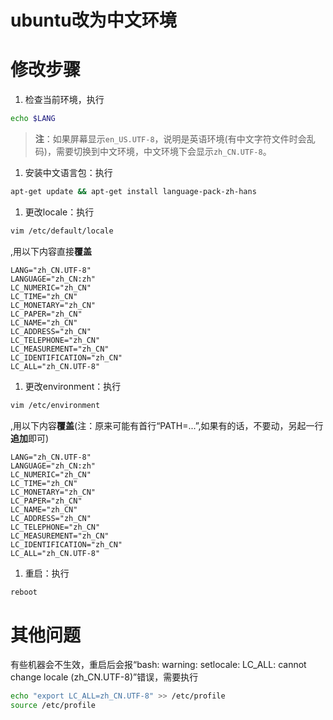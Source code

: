 # ubuntu改为中文环境

# 修改步骤

1. 检查当前环境，执行
    

```bash
echo $LANG
```

> **注**：如果屏幕显示`en_US.UTF-8`，说明是英语环境(有中文字符文件时会乱码)，需要切换到中文环境，中文环境下会显示`zh_CN.UTF-8`。

1. 安装中文语言包：执行
    

```bash
apt-get update && apt-get install language-pack-zh-hans
```

1. 更改locale：执行
    

```bash
vim /etc/default/locale
```

,用以下内容直接**覆盖**

```plaintext
LANG="zh_CN.UTF-8"
LANGUAGE="zh_CN:zh"
LC_NUMERIC="zh_CN"
LC_TIME="zh_CN"
LC_MONETARY="zh_CN"
LC_PAPER="zh_CN"
LC_NAME="zh_CN"
LC_ADDRESS="zh_CN"
LC_TELEPHONE="zh_CN"
LC_MEASUREMENT="zh_CN"
LC_IDENTIFICATION="zh_CN"
LC_ALL="zh_CN.UTF-8"
```

1. 更改environment：执行
    

```bash
vim /etc/environment
```

,用以下内容**覆盖**(注：原来可能有首行“PATH=...”,如果有的话，不要动，另起一行**追加**即可)

```plaintext
LANG="zh_CN.UTF-8"
LANGUAGE="zh_CN:zh"
LC_NUMERIC="zh_CN"
LC_TIME="zh_CN"
LC_MONETARY="zh_CN"
LC_PAPER="zh_CN"
LC_NAME="zh_CN"
LC_ADDRESS="zh_CN"
LC_TELEPHONE="zh_CN"
LC_MEASUREMENT="zh_CN"
LC_IDENTIFICATION="zh_CN"
LC_ALL="zh_CN.UTF-8"
```

1. 重启：执行
    

```bash
reboot
```

# 其他问题

有些机器会不生效，重启后会报“bash: warning: setlocale: LC\_ALL: cannot change locale (zh\_CN.UTF-8)”错误，需要执行

```bash
echo "export LC_ALL=zh_CN.UTF-8" >> /etc/profile
source /etc/profile
```